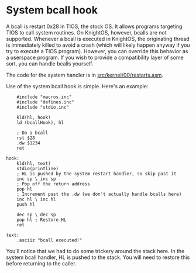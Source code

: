 # System bcall hook

A bcall is restart 0x28 in TIOS, the stock OS. It allows programs targeting TIOS to call system
routines. On KnightOS, however, bcalls are not supported. Whenever a bcall is executed in KnightOS,
the originating thread is immediately killed to avoid a crash (which will likely happen anyway if
you try to execute a TIOS program). However, you can override this behavior as a userspace program.
If you wish to provide a compatibility layer of some sort, you can handle bcalls yourself.

The code for the system handler is in
[src/kernel/00/restarts.asm](https://github.com/SirCmpwn/KnightOS/blob/master/src/kernel/00/restarts.asm).

Use of the system bcall hook is simple. Here's an example:

        #include "macros.inc"
        #include "defines.inc"
        #include "stdio.inc"
        
        kld(hl, hook)
        ld (bcallHook), hl
        
        ; Do a bcall
        rst $28
        .dw $1234
        ret
        
    hook:
        kld(hl, text)
        stdio(printline)
        ; HL is pushed by the system restart handler, so skip past it
        inc sp \ inc sp
        ; Pop off the return address
        pop hl
        ; Increment past the .dw (we don't actually handle bcalls here)
        inc hl \ inc hl
        push hl
        
        dec sp \ dec sp
        pop hl ; Restore HL
        ret
    
    text:
        .asciiz "bcall executed!"

You'll notice that we had to do some trickery around the stack here. In the system bcall handler, HL is pushed
to the stack. You will need to restore this before returning to the caller.